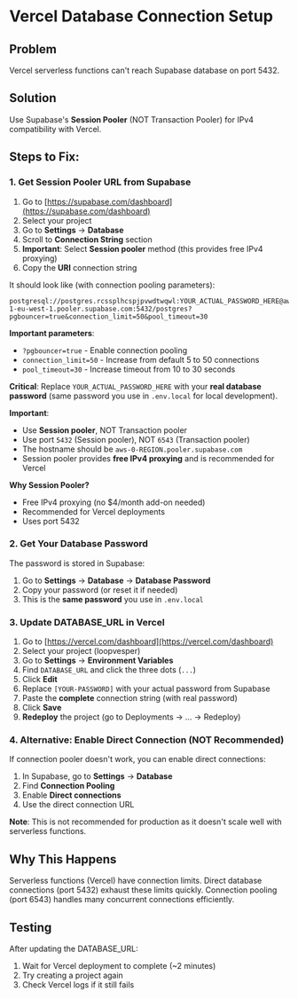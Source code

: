 # Vercel Database Connection Setup

## Problem
Vercel serverless functions can't reach Supabase database on port 5432.

## Solution
Use Supabase's **Session Pooler** (NOT Transaction Pooler) for IPv4 compatibility with Vercel.

## Steps to Fix:

### 1. Get Session Pooler URL from Supabase

1. Go to [https://supabase.com/dashboard](https://supabase.com/dashboard)
2. Select your project
3. Go to **Settings** → **Database**
4. Scroll to **Connection String** section
5. **Important**: Select **Session pooler** method (this provides free IPv4 proxying)
6. Copy the **URI** connection string

It should look like (with connection pooling parameters):
```
postgresql://postgres.rcssplhcspjpvwdtwqwl:YOUR_ACTUAL_PASSWORD_HERE@aws-1-eu-west-1.pooler.supabase.com:5432/postgres?pgbouncer=true&connection_limit=50&pool_timeout=30
```

**Important parameters**:
- `?pgbouncer=true` - Enable connection pooling
- `connection_limit=50` - Increase from default 5 to 50 connections
- `pool_timeout=30` - Increase timeout from 10 to 30 seconds

**Critical**: Replace `YOUR_ACTUAL_PASSWORD_HERE` with your **real database password** (same password you use in `.env.local` for local development).

**Important**: 
- Use **Session pooler**, NOT Transaction pooler
- Use port `5432` (Session pooler), NOT `6543` (Transaction pooler)
- The hostname should be `aws-0-REGION.pooler.supabase.com`
- Session pooler provides **free IPv4 proxying** and is recommended for Vercel

**Why Session Pooler?**
- Free IPv4 proxying (no $4/month add-on needed)
- Recommended for Vercel deployments
- Uses port 5432

### 2. Get Your Database Password

The password is stored in Supabase:

1. Go to **Settings** → **Database** → **Database Password**
2. Copy your password (or reset it if needed)
3. This is the **same password** you use in `.env.local`

### 3. Update DATABASE_URL in Vercel

1. Go to [https://vercel.com/dashboard](https://vercel.com/dashboard)
2. Select your project (loopvesper)
3. Go to **Settings** → **Environment Variables**
4. Find `DATABASE_URL` and click the three dots (`...`)
5. Click **Edit**
6. Replace `[YOUR-PASSWORD]` with your actual password from Supabase
7. Paste the **complete** connection string (with real password)
8. Click **Save**
9. **Redeploy** the project (go to Deployments → ... → Redeploy)

### 4. Alternative: Enable Direct Connection (NOT Recommended)

If connection pooler doesn't work, you can enable direct connections:

1. In Supabase, go to **Settings** → **Database**
2. Find **Connection Pooling**
3. Enable **Direct connections**
4. Use the direct connection URL

**Note**: This is not recommended for production as it doesn't scale well with serverless functions.

## Why This Happens

Serverless functions (Vercel) have connection limits. Direct database connections (port 5432) exhaust these limits quickly. Connection pooling (port 6543) handles many concurrent connections efficiently.

## Testing

After updating the DATABASE_URL:
1. Wait for Vercel deployment to complete (~2 minutes)
2. Try creating a project again
3. Check Vercel logs if it still fails

